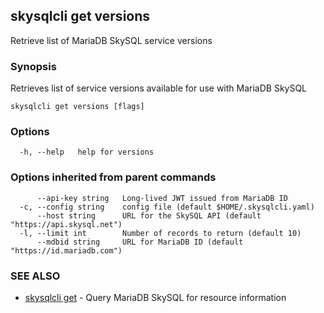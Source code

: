 ## skysqlcli get versions

Retrieve list of MariaDB SkySQL service versions

### Synopsis

Retrieves list of service versions available for use with MariaDB SkySQL

```
skysqlcli get versions [flags]
```

### Options

```
  -h, --help   help for versions
```

### Options inherited from parent commands

```
      --api-key string   Long-lived JWT issued from MariaDB ID
  -c, --config string    config file (default $HOME/.skysqlcli.yaml)
      --host string      URL for the SkySQL API (default "https://api.skysql.net")
  -l, --limit int        Number of records to return (default 10)
      --mdbid string     URL for MariaDB ID (default "https://id.mariadb.com")
```

### SEE ALSO

* [skysqlcli get](skysqlcli_get.md)	 - Query MariaDB SkySQL for resource information

